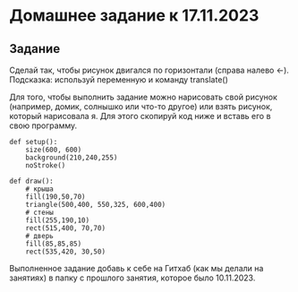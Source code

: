 # Домашнее задание к 17.11.2023

## Задание
Сделай так, чтобы рисунок двигался по горизонтали (справа налево <-).  
Подсказка: используй переменную и команду translate()

Для того, чтобы выполнить задание можно нарисовать свой рисунок (например, домик, солнышко или что-то другое) или взять рисунок, который нарисовала я. Для этого скопируй код ниже и вставь его в свою программу.

```
def setup():
    size(600, 600)
    background(210,240,255)
    noStroke()
    
def draw():
    # крыша
    fill(190,50,70)
    triangle(500,400, 550,325, 600,400)
    # стены
    fill(255,190,10)
    rect(515,400, 70,70)
    # дверь    
    fill(85,85,85)
    rect(535,420, 30,50)
```

Выполненное задание добавь к себе на Гитхаб (как мы делали на занятиях) в папку с прошлого занятия, которое было 10.11.2023.

